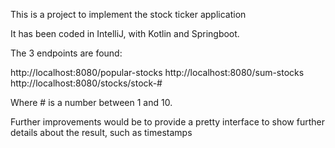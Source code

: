 This is a project to implement the stock ticker application

It has been coded in IntelliJ, with Kotlin and Springboot.

The 3 endpoints are found:

http://localhost:8080/popular-stocks
http://localhost:8080/sum-stocks
http://localhost:8080/stocks/stock-#

Where # is a number between 1 and 10.

Further improvements would be to provide a pretty interface to show further details about the result, such as timestamps
